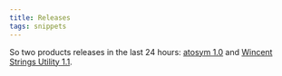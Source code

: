 ```yaml
---
title: Releases
tags: snippets
---
```


So two products releases in the last 24 hours: [atosym 1.0](http://www.wincent.com/a/products/atosym/) and [Wincent Strings Utility 1.1](http://www.wincent.com/a/products/wincent-strings-util/).
